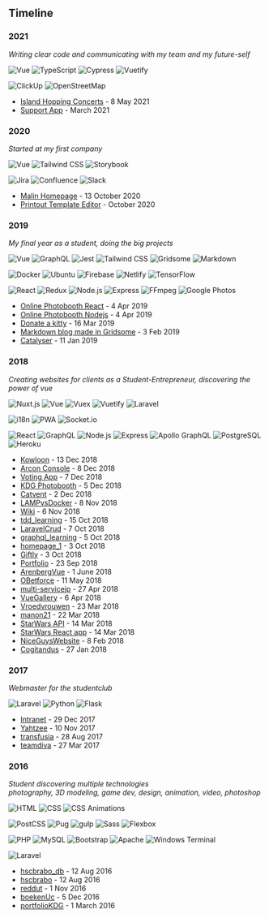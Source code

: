 ## Timeline

### 2021
_Writing clear code and communicating with my team and my future-self_

<p>
  <img alt="Vue" src="https://img.shields.io/badge/-Vue%203-4FC08D?logo=vue-dot-js&logoColor=white&style=for-the-badge"/>
  <img alt="TypeScript" src="https://img.shields.io/badge/-TypeScript-3178C6?logo=TypeScript&logoColor=white&style=for-the-badge"/>
  <img alt="Cypress" src="https://img.shields.io/badge/-Cypress-17202C?logo=cypress&logoColor=white&style=for-the-badge"/>
  <img alt="Vuetify" src="https://img.shields.io/badge/-Vuetify-1867C0?logo=Vuetify&logoColor=white&style=for-the-badge"/>
</p>

<p>
  <img alt="ClickUp" src="https://img.shields.io/badge/-ClickUp-7B68EE?logo=ClickUp&logoColor=white&style=for-the-badge"/>
  <img alt="OpenStreetMap" src="https://img.shields.io/badge/-OpenStreetMap-7EBC6F?logo=OpenStreetMap&logoColor=white&style=for-the-badge"/>
</p>

- [Island Hopping Concerts](https://github.com/jordypereira/malin-project-island-hopping) - 8 May 2021
- [Support App](https://www.notion.so/perjor/B-da-Support-c8c40021898148cdad2e79cbfe83d926) - March 2021

### 2020
_Started at my first company_

<p>
  <img alt="Vue" src="https://img.shields.io/badge/-Vue-4FC08D?logo=vue-dot-js&logoColor=white&style=for-the-badge"/>
  <img alt="Tailwind CSS" src="https://img.shields.io/badge/-TailwindCSS-38B2AC?logo=tailwind-css&logoColor=white&style=for-the-badge"/>
  <img alt="Storybook" src="https://img.shields.io/badge/-Storybook-FF4785?logo=storybook&logoColor=white&style=for-the-badge"/>
</p>

<p>
  <img alt="Jira" src="https://img.shields.io/badge/-Jira-0052CC?logo=Jira&logoColor=white&style=for-the-badge"/>
  <img alt="Confluence" src="https://img.shields.io/badge/-Confluence-172B4D?logo=Confluence&logoColor=white&style=for-the-badge"/>
  <img alt="Slack" src="https://img.shields.io/badge/-Slack-4A154B?logo=Slack&logoColor=white&style=for-the-badge"/>
</p>

- [Malin Homepage](https://github.com/jordypereira/malin-first-website) - 13 October 2020
- [Printout Template Editor](https://www.notion.so/perjor/PTE-Printout-Template-Editor-c919d23acffc49bd865a660215a81996) - October 2020

### 2019

_My final year as a student, doing the big projects_

<p>
  <img alt="Vue" src="https://img.shields.io/badge/-Vue-4FC08D?logo=vue-dot-js&logoColor=white&style=for-the-badge"/>
  <img alt="GraphQL" src="https://img.shields.io/badge/-GraphQL-E434AA?logo=graphql&logoColor=white&style=for-the-badge"/>
  <img alt="Jest" src="https://img.shields.io/badge/-Jest-C21325?logo=Jest&logoColor=white&style=for-the-badge"/>
  <img alt="Tailwind CSS" src="https://img.shields.io/badge/-TailwindCSS-38B2AC?logo=tailwind-css&logoColor=white&style=for-the-badge"/>
  <img alt="Gridsome" src="https://img.shields.io/badge/-Gridsome-00A672?logo=Gridsome&logoColor=white&style=for-the-badge"/>
  <img alt="Markdown" src="https://img.shields.io/badge/-Markdown-000000?logo=Markdown&logoColor=white&style=for-the-badge"/>
</p>

<p>
  <img alt="Docker" src="https://img.shields.io/badge/-Docker-2496ED?logo=Docker&logoColor=white&style=for-the-badge"/>
  <img alt="Ubuntu" src="https://img.shields.io/badge/-Ubuntu-E95420?logo=Ubuntu&logoColor=white&style=for-the-badge"/>
  <img alt="Firebase" src="https://img.shields.io/badge/-Firebase-FFCA28?logo=firebase&logoColor=black&style=for-the-badge"/>
  <img alt="Netlify" src="https://img.shields.io/badge/-Netlify-00C7B7?logo=Netlify&logoColor=white&style=for-the-badge"/>
  <img alt="TensorFlow" src="https://img.shields.io/badge/-TensorFlow-FF6F00?logo=TensorFlow&logoColor=white&style=for-the-badge"/>
</p>

<p>
  <img alt="React" src="https://img.shields.io/badge/-React-61DAFB?logo=react&logoColor=black&style=for-the-badge"/>
  <img alt="Redux" src="https://img.shields.io/badge/-Redux-764ABC?logo=Redux&logoColor=black&style=for-the-badge"/>
  <img alt="Node.js" src="https://img.shields.io/badge/-Node.js-339933?logo=node-dot-js&logoColor=white&style=for-the-badge">
  <img alt="Express" src="https://img.shields.io/badge/-Express-000000?logo=Express&logoColor=white&style=for-the-badge"/>
  <img alt="FFmpeg" src="https://img.shields.io/badge/-FFmpeg-007808?logo=FFmpeg&logoColor=white&style=for-the-badge"/>
  <img alt="Google Photos" src="https://img.shields.io/badge/-Google%20Photos-4285F4?logo=Google-Photos&logoColor=white&style=for-the-badge"/>
</p>


- [Online Photobooth React](https://github.com/online-photobooth/online-photobooth) - 4 Apr 2019
- [Online Photobooth Nodejs](https://github.com/online-photobooth/Server) - 4 Apr 2019
- [Donate a kitty](https://github.com/jordypereira/manon/tree/master/22) - 16 Mar 2019
- [Markdown blog made in Gridsome](https://github.com/jordypereira/blog.jordypereira.be) - 3 Feb 2019
- [Catalyser](https://github.com/jordypereira/catalyser) - 11 Jan 2019

### 2018

_Creating websites for clients as a Student-Entrepreneur, discovering the power of vue_

<p>
  <img alt="Nuxt.js" src="https://img.shields.io/badge/-Nuxt.js-00C58E?logo=Nuxt-dot-js&logoColor=white&style=for-the-badge">
  <img alt="Vue" src="https://img.shields.io/badge/-Vue-4FC08D?logo=vue-dot-js&logoColor=white&style=for-the-badge"/>
  <img alt="Vuex" src="https://img.shields.io/badge/-Vuex-4FC08D?logo=vue-dot-js&logoColor=white&style=for-the-badge"/>
  <img alt="Vuetify" src="https://img.shields.io/badge/-Vuetify-1867C0?logo=Vuetify&logoColor=white&style=for-the-badge"/>
  <img alt="Laravel" src="https://img.shields.io/badge/-Laravel-FF2D20?logo=Laravel&logoColor=white&style=for-the-badge"/>
</p>

<p>
  <img alt="i18n" src="https://img.shields.io/badge/-i18n-1F1F1F?logo=Instapaper&logoColor=white&style=for-the-badge">
  <img alt="PWA" src="https://img.shields.io/badge/-PWA-1F1F1F?logo=palo-alto-software&logoColor=white&style=for-the-badge">
  <img alt="Socket.io" src="https://img.shields.io/badge/-Socket.io-010101?logo=Socket-dot-io&logoColor=white&style=for-the-badge">
</p>

<p>
  <img alt="React" src="https://img.shields.io/badge/-React-61DAFB?logo=react&logoColor=black&style=for-the-badge"/>
  <img alt="GraphQL" src="https://img.shields.io/badge/-GraphQL-E434AA?logo=graphql&logoColor=white&style=for-the-badge"/>
  <img alt="Node.js" src="https://img.shields.io/badge/-Node.js-339933?logo=node-dot-js&logoColor=white&style=for-the-badge">
  <img alt="Express" src="https://img.shields.io/badge/-Express-000000?logo=Express&logoColor=white&style=for-the-badge"/>
  <img alt="Apollo GraphQL" src="https://img.shields.io/badge/-Apollo%20GraphQL-311C87?logo=Apollo-GraphQL&logoColor=white&style=for-the-badge"/>
  <img alt="PostgreSQL" src="https://img.shields.io/badge/-PostgreSQL-336791?logo=PostgreSQL&logoColor=white&style=for-the-badge"/>
  <img alt="Heroku" src="https://img.shields.io/badge/-Heroku-430098?logo=Heroku&logoColor=white&style=for-the-badge"/>
</p>


- [Kowloon](https://github.com/jordypereira/kowloon) - 13 Dec 2018
- [Arcon Console](https://github.com/Arcon-web/arcon-platform) - 8 Dec 2018  
- [Voting App](https://github.com/Wunderhack-boys/voting-app) - 7 Dec 2018  
- [KDG Photobooth](https://github.com/KdG-Photobooth/Server) - 5 Dec 2018 
- [Catvent](https://github.com/jordypereira/catvent) - 2 Dec 2018 
- [LAMPvsDocker] - 8 Nov 2018
- [Wiki](https://github.com/jordypereira/wiki) - 6 Nov 2018
- [tdd_learning] - 15 Oct 2018
- [LaravelCrud](https://github.com/jordypereira/Laravel_ContactManager) - 7 Oct 2018
- [graphql_learning] - 5 Oct 2018
- [homepage_1](https://github.com/jordypereira/jordypereira.be) - 3 Oct 2018
- [Giftly] - 3 Oct 2018
- [Portfolio](https://github.com/jordypereira/portfolio.jordypereira.be) - 23 Sep 2018
- [ArenbergVue] - 1 June 2018
- [OBetforce](https://github.com/jordypereira/OBetforce-v1) - 11 May 2018
- [multi-servicejp] - 27 Apr 2018
- [VueGallery] - 6 Apr 2018
- [Vroedvrouwen](https://github.com/jordypereira/Vroedvrouwen) - 23 Mar 2018
- [manon21](https://github.com/jordypereira/manon21) - 22 Mar 2018
- [StarWars API](https://github.com/jordypereira/starwarsApp-API) - 14 Mar 2018
- [StarWars React app](https://github.com/jordypereira/starwarsApp-REACT) - 14 Mar 2018
- [NiceGuysWebsite] - 8 Feb 2018
- [Cogitandus](https://github.com/jordypereira/Cogitandus) - 27 Jan 2018

### 2017

_Webmaster for the studentclub_

<p>
  <img alt="Laravel" src="https://img.shields.io/badge/-Laravel-FF2D20?logo=Laravel&logoColor=white&style=for-the-badge"/>
  <img alt="Python" src="https://img.shields.io/badge/-Python-3776AB?logo=Python&logoColor=white&style=for-the-badge"/>
  <img alt="Flask" src="https://img.shields.io/badge/-Flask-000000?logo=Flask&logoColor=white&style=for-the-badge"/>
</p>

- [Intranet](https://github.com/jordypereira/secu_school) - 29 Dec 2017
- [Yahtzee] - 10 Nov 2017
- [transfusia] - 28 Aug 2017
- [teamdiva] - 27 Mar 2017

### 2016

_Student discovering multiple technologies_  
_photography, 3D modeling, game dev, design, animation, video, photoshop_ 

<p>
  <img alt="HTML" src="https://img.shields.io/badge/-HTML-E34F26?logo=html5&logoColor=white&style=for-the-badge">
  <img alt="CSS" src="https://img.shields.io/badge/-CSS-1572B6?logo=css3&logoColor=white&style=for-the-badge">
  <img alt="CSS Animations" src="https://img.shields.io/badge/-CSS%20Animations-F43059?logo=css-wizardry&logoColor=white&style=for-the-badge">
</p>

<p>
  <img alt="PostCSS" src="https://img.shields.io/badge/-PostCSS-DD3A0A?logo=postcss&logoColor=white&style=for-the-badge">
  <img alt="Pug" src="https://img.shields.io/badge/-Pug-A86454?logo=pug&logoColor=white&style=for-the-badge">
  <img alt="gulp" src="https://img.shields.io/badge/-gulp-CF4647?logo=gulp&logoColor=white&style=for-the-badge">
  <img alt="Sass" src="https://img.shields.io/badge/-Sass-CC6699?logo=Sass&logoColor=white&style=for-the-badge">
  <img alt="Flexbox" src="https://img.shields.io/badge/-Flexbox-1572B6?logo=css3&logoColor=white&style=for-the-badge">
</p>

<p>
  <img alt="PHP" src="https://img.shields.io/badge/-PHP-777BB4?logo=PHP&logoColor=white&style=for-the-badge">
  <img alt="MySQL" src="https://img.shields.io/badge/-MySQL-4479A1?logo=MySQL&logoColor=white&style=for-the-badge">
  <img alt="Bootstrap" src="https://img.shields.io/badge/-Bootstrap-7952B3?logo=Bootstrap&logoColor=white&style=for-the-badge">
  <img alt="Apache" src="https://img.shields.io/badge/-Apache-D22128?logo=Apache&logoColor=white&style=for-the-badge">
  <img alt="Windows Terminal" src="https://img.shields.io/badge/-Terminal-4D4D4D?logo=Windows-Terminal&logoColor=white&style=for-the-badge"/>
</p>

<p>
  <img alt="Laravel" src="https://img.shields.io/badge/-Laravel-FF2D20?logo=Laravel&logoColor=white&style=for-the-badge"/>
</p>

- [hscbrabo_db] - 12 Aug 2016
- [hscbrabo] - 12 Aug 2016
- [reddut] - 1 Nov 2016
- [boekenUc] - 5 Dec 2016
- [portfolioKDG] - 1 March 2016

[multi-servicejp]: https://github.com/jordypereira/multi-servicejp
[LAMPvsDocker]: https://github.com/jordypereira/lampvsdocker
[tdd_learning]: https://github.com/jordypereira/learn_testing
[graphql_learning]: https://github.com/jordypereira/graphql_learning_process

[VueGallery]: https://github.com/jordypereira/VueGallery
[ArenbergVue]: https://github.com/jordypereira/Arenberg-Vue
[manon21]: https://github.com/jordypereira/Cogitandus
[giftly]: https://github.com/jordypereira/giftly
[NiceGuysWebsite]: https://github.com/jordypereira/NiceGuysWebsite
[Yahtzee]: https://github.com/jordypereira/yahtzee

[teamdiva]: https://github.com/jordypereira/teamdiva
[transfusia]: https://github.com/jordypereira/transfusia
[Reddut]: https://github.com/jordypereira/Reddut
[boekenUc]: https://github.com/jordypereira/boeken-uc

[portfolioKDG]: https://github.com/jordypereira/portfolioKDG
[hscbrabo]: https://www.notion.so/perjor/HSC-Brabo-frontend-dc457cd859ed47cdafabb33dec2f55de 
[hscbrabo_db]: https://www.notion.so/perjor/HSC-Brabo-backend-b0f3c6c314ca4543b76a37c55e9d304a